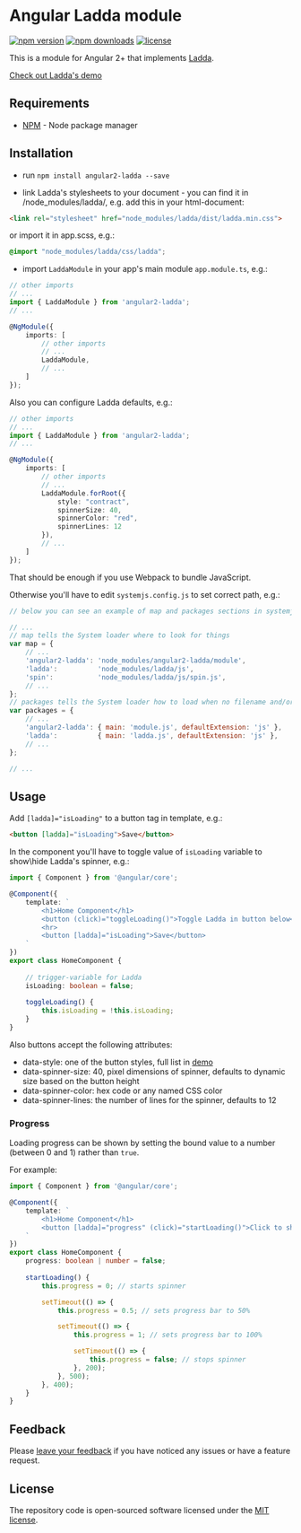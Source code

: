 # Angular Ladda module

[![npm version](https://img.shields.io/npm/v/angular2-ladda.svg)](https://www.npmjs.org/package/angular2-ladda)
[![npm downloads](https://img.shields.io/npm/dt/angular2-ladda.svg)](https://www.npmjs.org/package/angular2-ladda)
[![license](https://img.shields.io/github/license/mashape/apistatus.svg?maxAge=2592000)](http://opensource.org/licenses/MIT)

This is a module for Angular 2+ that implements [Ladda](https://github.com/hakimel/Ladda).

<a href="http://lab.hakim.se/ladda/" target_='blank'>Check out Ladda's demo</a>

## Requirements

- [NPM](https://npmjs.org/) - Node package manager

## Installation

- run `npm install angular2-ladda --save`

- link Ladda's stylesheets to your document - you can find it in /node_modules/ladda/, e.g. add this in your html-document:

```html
<link rel="stylesheet" href="node_modules/ladda/dist/ladda.min.css">
```
or import it in app.scss, e.g.:
```css
@import "node_modules/ladda/css/ladda";
```

- import `LaddaModule` in your app's main module `app.module.ts`, e.g.:

```typescript
// other imports
// ...
import { LaddaModule } from 'angular2-ladda';
// ...

@NgModule({
    imports: [
        // other imports
        // ...
        LaddaModule,
        // ...
    ]
});
```

Also you can configure Ladda defaults, e.g.:

```typescript
// other imports
// ...
import { LaddaModule } from 'angular2-ladda';
// ...

@NgModule({
    imports: [
        // other imports
        // ...
        LaddaModule.forRoot({
            style: "contract",
            spinnerSize: 40,
            spinnerColor: "red",
            spinnerLines: 12
        }),
        // ...
    ]
});
```

That should be enough if you use Webpack to bundle JavaScript.

Otherwise you'll have to edit `systemjs.config.js` to set correct path, e.g.:

```javascript
// below you can see an example of map and packages sections in systemjs.config.js

// ...
// map tells the System loader where to look for things
var map = {
    // ...
    'angular2-ladda': 'node_modules/angular2-ladda/module',
    'ladda':          'node_modules/ladda/js',
    'spin':           'node_modules/ladda/js/spin.js',
    // ...
};
// packages tells the System loader how to load when no filename and/or no extension
var packages = {
    // ...
    'angular2-ladda': { main: 'module.js', defaultExtension: 'js' },
    'ladda':          { main: 'ladda.js', defaultExtension: 'js' },
    // ...
};

// ...
```

## Usage

Add `[ladda]="isLoading"` to a button tag in template, e.g.:

```html
<button [ladda]="isLoading">Save</button>
```

In the component you'll have to toggle value of `isLoading` variable to show\hide Ladda's spinner, e.g.:

```typescript
import { Component } from '@angular/core';

@Component({
    template: `
        <h1>Home Component</h1>
        <button (click)="toggleLoading()">Toggle Ladda in button below</button>
        <hr>
        <button [ladda]="isLoading">Save</button>
    `
})
export class HomeComponent {
    
    // trigger-variable for Ladda
    isLoading: boolean = false;
    
    toggleLoading() {
        this.isLoading = !this.isLoading;
    }
}
```

Also buttons accept the following attributes:

- data-style: one of the button styles, full list in [demo](http://lab.hakim.se/ladda/)
- data-spinner-size: 40, pixel dimensions of spinner, defaults to dynamic size based on the button height
- data-spinner-color: hex code or any named CSS color
- data-spinner-lines: the number of lines for the spinner, defaults to 12

### Progress

Loading progress can be shown by setting the bound value to a number (between 0 and 1) rather than `true`.

For example:

```typescript
import { Component } from '@angular/core';

@Component({
    template: `
        <h1>Home Component</h1>
        <button [ladda]="progress" (click)="startLoading()">Click to show progress</button>
    `
})
export class HomeComponent {
    progress: boolean | number = false;
    
    startLoading() {
        this.progress = 0; // starts spinner

        setTimeout(() => {
            this.progress = 0.5; // sets progress bar to 50%

            setTimeout(() => {
                this.progress = 1; // sets progress bar to 100%

                setTimeout(() => {
                    this.progress = false; // stops spinner
                }, 200);
            }, 500);
        }, 400);
    }
}
```

## Feedback

Please [leave your feedback](https://github.com/moff/angular2-ladda/issues) if you have noticed any issues or have a feature request.

## License

The repository code is open-sourced software licensed under the [MIT license](http://opensource.org/licenses/MIT).
